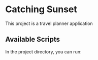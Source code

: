 # Catching Sunset

This project is a travel planner application

## Available Scripts

In the project directory, you can run:
